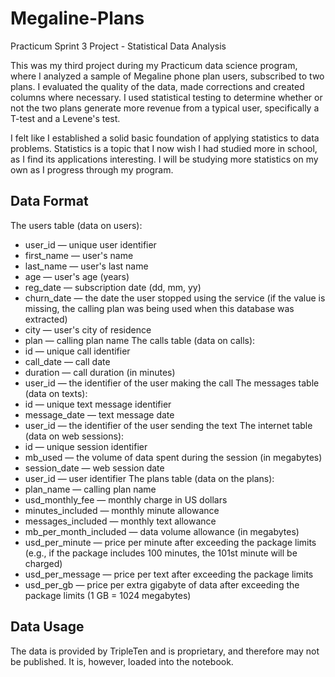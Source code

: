 # Megaline-Plans
Practicum Sprint 3 Project - Statistical Data Analysis

This was my third project during my Practicum data science program, where I analyzed a sample of Megaline phone plan users, subscribed to two plans. 
I evaluated the quality of the data, made corrections and created columns where necessary.
I used statistical testing to determine whether or not the two plans generate more revenue from a typical user, specifically a T-test and a Levene's test.

I felt like I established a solid basic foundation of applying statistics to data problems. Statistics is a topic that I now wish I had studied more in school, 
as I find its applications interesting. I will be studying more statistics on my own as I progress through my program.

## Data Format
The users table (data on users):
   - user_id — unique user identifier
   - first_name — user's name
   - last_name — user's last name
   - age — user's age (years)
   - reg_date — subscription date (dd, mm, yy)
   - churn_date — the date the user stopped using the service (if the value is missing, the calling plan was being used when this database was extracted)
   - city — user's city of residence
   - plan — calling plan name
The calls table (data on calls):
   - id — unique call identifier
   - call_date — call date
   - duration — call duration (in minutes)
   - user_id — the identifier of the user making the call
The messages table (data on texts):
   - id — unique text message identifier
   - message_date — text message date
   - user_id — the identifier of the user sending the text
The internet table (data on web sessions):
   - id — unique session identifier
   - mb_used — the volume of data spent during the session (in megabytes)
   - session_date — web session date
   - user_id — user identifier
The plans table (data on the plans):
   - plan_name — calling plan name
   - usd_monthly_fee — monthly charge in US dollars
   - minutes_included — monthly minute allowance
   - messages_included — monthly text allowance
   - mb_per_month_included — data volume allowance (in megabytes)
   - usd_per_minute — price per minute after exceeding the package limits (e.g., if the package includes 100 minutes, the 101st minute will be charged)
   - usd_per_message — price per text after exceeding the package limits
   - usd_per_gb — price per extra gigabyte of data after exceeding the package limits (1 GB = 1024 megabytes)

## Data Usage
The data is provided by TripleTen and is proprietary, and therefore may not be published. It is, however, loaded into the notebook.
